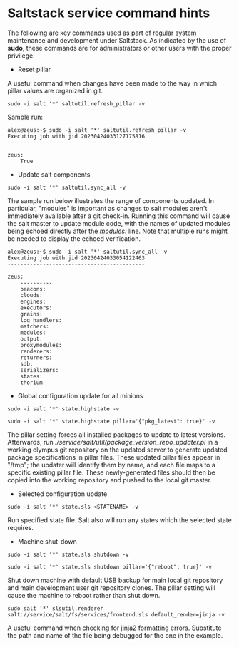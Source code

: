 # Saltstack service command hints

The following are key commands used as part of regular system maintenance and
development under Saltstack.  As indicated by the use of **sudo**, these
commands are for administrators or other users with the proper privilege.

* Reset pillar

A useful command when changes have been made to the way in which pillar values
are organized in git.

```
sudo -i salt '*' saltutil.refresh_pillar -v
```

Sample run:

```
alex@zeus:~$ sudo -i salt '*' saltutil.refresh_pillar -v
Executing job with jid 20230424033127175816
-------------------------------------------

zeus:
    True
```

* Update salt components

```
sudo -i salt '*' saltutil.sync_all -v
```

The sample run below illustrates the range of components updated. In particular,
"modules" is important as changes to salt modules aren't immediately available
after a git check-in.  Running this command will cause the salt master to update
module code, with the names of updated modules being echoed directly after the
*modules:* line. Note that multiple runs might be needed to display the
echoed verification.

```
alex@zeus:~$ sudo -i salt '*' saltutil.sync_all -v
Executing job with jid 20230424033054122463
-------------------------------------------

zeus:
    ----------
    beacons:
    clouds:
    engines:
    executors:
    grains:
    log_handlers:
    matchers:
    modules:
    output:
    proxymodules:
    renderers:
    returners:
    sdb:
    serializers:
    states:
    thorium
```

* Global configuration update for all minions

```
sudo -i salt '*' state.highstate -v
```
```
sudo -i salt '*' state.highstate pillar='{"pkg_latest": true}' -v
```

The pillar setting forces all installed packages to update to latest versions.
Afterwards, run *./service/salt/util/package_version_repo_updater.pl* in a working
olympus git repository on the updated server to generate updated package
specifications in pillar files. These updated pillar files appear in "/tmp"; the
updater will identify them by name, and each file maps to a specific existing
pillar file. These newly-generated files should then be copied into the working
repository and pushed to the local git master.

* Selected configuration update

```
sudo -i salt '*' state.sls <STATENAME> -v
```

Run specified state file. Salt also will run any states which the selected state
requires.

* Machine shut-down

```
sudo -i salt '*' state.sls shutdown -v
```
```
sudo -i salt '*' state.sls shutdown pillar='{"reboot": true}' -v
```

Shut down machine with default USB backup for main local git repository and main
development user git repository clones. The pillar setting will cause the
machine to reboot rather than shut down.

```
sudo salt '*' slsutil.renderer salt://service/salt/fs/services/frontend.sls default_render=jinja -v
```

A useful command when checking for jinja2 formatting errors. Substitute the
path and name of the file being debugged for the one in the example.
